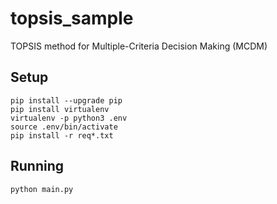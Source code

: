 # topsis_sample
TOPSIS method for Multiple-Criteria Decision Making (MCDM)


## Setup

```
pip install --upgrade pip
pip install virtualenv
virtualenv -p python3 .env
source .env/bin/activate
pip install -r req*.txt
```

## Running

```
python main.py
```